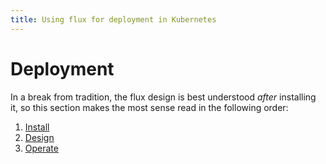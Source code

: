 ```yaml
---
title: Using flux for deployment in Kubernetes
---
```


# Deployment

In a break from tradition, the flux design is best understood *after* installing it, so this section makes the most sense read in the following order:

1. [Install](/kubernetes/deployment/flux/install/)
2. [Design](/kubernetes/deployment/flux/design/)
3. [Operate](/kubernetes/deployment/flux/operate/)